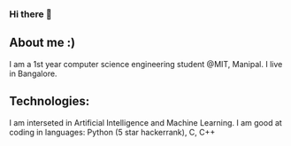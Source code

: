 ### Hi there 👋

## About me :)
I am a 1st year computer science engineering student @MIT, Manipal. I live in Bangalore. 

## Technologies:
I am interseted in Artificial Intelligence and Machine Learning. 
I am good at coding in languages: Python (5 star hackerrank), C, C++



<!--
**haiyashah/haiyashah** is a ✨ _special_ ✨ repository because its `README.md` (this file) appears on your GitHub profile.

Here are some ideas to get you started:

- 🔭 I’m currently working on ...
- 🌱 I’m currently learning ...
- 👯 I’m looking to collaborate on ...
- 🤔 I’m looking for help with ...
- 💬 Ask me about ...
- 📫 How to reach me: ...
- 😄 Pronouns: ...
- ⚡ Fun fact: ...
-->
